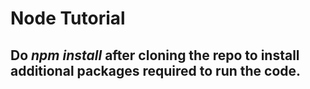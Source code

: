 # Node Tutorial

## Do *npm install* after cloning the repo to install additional packages required to run the code.